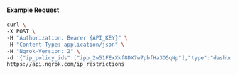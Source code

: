 <!-- Code generated for API Clients. DO NOT EDIT. -->
#### Example Request
```bash
curl \
-X POST \
-H "Authorization: Bearer {API_KEY}" \
-H "Content-Type: application/json" \
-H "Ngrok-Version: 2" \
-d '{"ip_policy_ids":["ipp_2w51FExXkf8DX7w7pbfHa3D5qNp"],"type":"dashboard"}' \
https://api.ngrok.com/ip_restrictions
